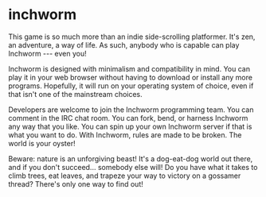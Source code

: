 # inchworm

This game is so much more than an indie side-scrolling platformer. It's zen, an adventure, a way of life. As such, anybody who is capable can play Inchworm --- even you!

Inchworm is designed with minimalism and compatibility in mind. You can play it in your web browser without having to download or install any more programs. Hopefully, it will run on your operating system of choice, even if that isn't one of the mainstream choices.

Developers are welcome to join the Inchworm programming team. You can comment in the IRC chat room. You can fork, bend, or harness Inchworm any way that you like. You can spin up your own Inchworm server if that is what you want to do. With Inchworm, rules are made to be broken. The world is your oyster!

Beware: nature is an unforgiving beast! It's a dog-eat-dog world out there, and if you don't succeed... somebody else will! Do you have what it takes to climb trees, eat leaves, and trapeze your way to victory on a gossamer thread? There's only one way to find out!
